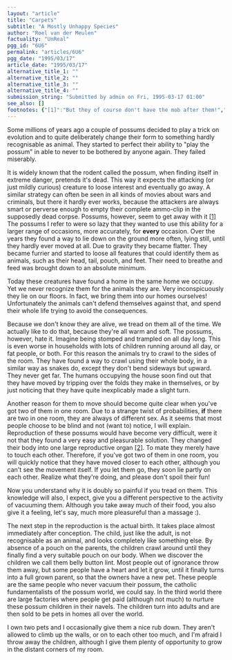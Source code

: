 ```yaml
---
layout: "article"
title: "Carpets"
subtitle: "A Mostly Unhappy Species"
author: "Roel van der Meulen"
factuality: "UnReal"
pgg_id: "6U6"
permalink: "articles/6U6"
pgg_date: "1995/03/17"
article_date: "1995/03/17"
alternative_title_1: ""
alternative_title_2: ""
alternative_title_3: ""
alternative_title_4: ""
submission_string: "Submitted by admin on Fri, 1995-03-17 01:00"
see_also: []
footnotes: {"[1]":"But they of course don't have the mob after them!","[2]":"In the same way that the body is one large digestive organ, feeding on dust."}
---
```

<div>
<p>Some millions of years ago a couple of possums decided to play a trick on evolution and to quite deliberately change their form to something hardly recognisable as animal. They started to perfect their ability to "play the possum" in able to never to be bothered by anyone again. They failed miserably.</p>
<p>It is widely known that the rodent called the possum, when finding itself in extreme danger, pretends it's dead. This way it expects the attacking (or just mildly curious) creature to loose interest and eventually go away. A similar strategy can often be seen in all kinds of movies about wars and criminals, but there it hardly ever works, because the attackers are always smart or perverse enough to empty their complete ammo-clip in the supposedly dead corpse. Possums, however, seem to get away with it <a href="#footnotes.1" class="footnote-link">[1]</a> The possums I refer to were so lazy that they wanted to use this ability for a larger range of occasions, more accurately, for <strong>every</strong> occasion. Over the years they found a way to lie down on the ground more often, lying still, until they hardly ever moved at all. Due to gravity they became flatter. They became furrier and started to loose all features that could identify them as animals, such as their head, tail, pouch, and feet. Their need to breathe and feed was brought down to an absolute minimum.</p>
<p>Today these creatures have found a home in the same home we occupy. Yet we never recognize them for the animals they are. Very inconspicuously they lie on our floors. In fact, we bring them into our homes ourselves! Unfortunately the animals can't defend themselves against that, and spend their whole life trying to avoid the consequences.</p>
<p>Because we don't know they are alive, we tread on them all of the time. We actually like to do that, because they're all warm and soft. The possums, however, hate it. Imagine being stomped and trampled on all day long. This is even worse in households with lots of children running around all day, or fat people, or both. For this reason the animals try to crawl to the sides of the room. They have found a way to crawl using their whole body, in a similar way as snakes do, except they don't bend sideways but upward. They never get far. The humans occupying the house soon find out that they have moved by tripping over the folds they make in themselves, or by just noticing that they have quite inexplicably made a slight turn.</p>
<p>Another reason for them to move should become quite clear when you've got two of them in one room. Due to a strange twist of probabilities, <strong>if</strong> there are two in one room, they are always of different sex. As it seems that most people choose to be blind and not (want to) notice, I will explain. Reproduction of these possums would have become very difficult, were it not that they found a very easy and pleasurable solution. They changed their body into one large reproductive organ <a href="#footnotes.2" class="footnote-link">[2]</a>. To mate they merely have to touch each other. Therefore, if you've got two of them in one room, you will quickly notice that they have moved closer to each other, although you can't see the movement itself. If you let them go, they soon lie partly on each other. Realize what they're doing, and please don't spoil their fun!</p>
<p>Now you understand why it is doubly so painful if you tread on them. This knowledge will also, I expect, give you a different perspective to the activity of vacuuming them. Although you take away much of their food, you also give it a feeling, let's say, much more pleasureful than a massage :).</p>
<p>The next step in the reproduction is the actual birth. It takes place almost immediately after conception. The child, just like the adult, is not recognisable as an animal, and looks completely like something else. By absence of a pouch on the parents, the children crawl around until they finally find a very suitable pouch on our body. When we discover the children we call them belly button lint. Most people out of ignorance throw them away, but some people have a heart and let it grow, until it finally turns into a full grown parent, so that the owners have a new pet. These people are the same people who never vacuum their possum, the catholic fundamentalists of the possum world, we could say. In the third world there are large factories where people get paid (although not much) to nurture these possum children in their navels. The children turn into adults and are then sold to be pets in homes all over the world.</p>
<p>I own two pets and I occasionally give them a nice rub down. They aren't allowed to climb up the walls, or on to each other too much, and I'm afraid I throw away the children, although I give them plenty of opportunity to grow in the distant corners of my room.</p>
</div>
